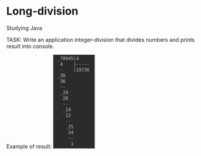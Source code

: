 # Long-division
Studying Java

TASK:
Write an application integer-division that divides numbers and prints result into console.

Example of result:
![example](/example.png)
